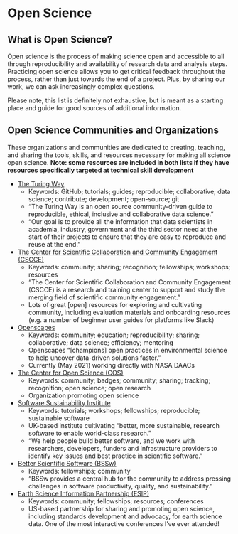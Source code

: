 # Open Science

## What is Open Science?

<!-- ![open-science-defn](../img/open-science-defn.png) -->

Open science is the process of making science open and accessible to all through reproducibility and availability of research data and analysis steps.
Practicing open science allows you to get critical feedback throughout the process, rather than just towards the end of a project.
Plus, by sharing our work, we can ask increasingly complex questions.

Please note, this list is definitely not exhaustive, but is meant as a starting place and guide for good sources of additional information.

## Open Science Communities and Organizations
These organizations and communities are dedicated to creating, teaching, and sharing the tools, skills, and resources necessary for making all science open science.
**Note: some resources are included in both lists if they have resources specifically targeted at technical skill development**

- [The Turing Way](https://the-turing-way.netlify.app/welcome.html)
  - Keywords: GitHub; tutorials; guides; reproducible; collaborative; data science; contribute; development; open-source; git
  - “The Turing Way is an open source community-driven guide to reproducible, ethical, inclusive and collaborative data science.”
  - “Our goal is to provide all the information that data scientists in academia, industry, government and the third sector need at the start of their projects to ensure that they are easy to reproduce and reuse at the end.”
- [The Center for Scientific Collaboration and Community Engagement (CSCCE)](https://www.cscce.org/)
  - Keywords: community; sharing; recognition; fellowships; workshops; resources
  - “The Center for Scientific Collaboration and Community Engagement (CSCCE) is a research and training center to support and study the merging field of scientific community engagement.”
  - Lots of great \[open\] resources for exploring and cultivating community, including evaluation materials and onboarding resources (e.g. a number of beginner user guides for platforms like Slack)
- [Openscapes](https://www.openscapes.org/)
  - Keywords: community; education; reproducibility; sharing; collaborative; data science; efficiency; mentoring
  - Openscapes “\[champions\] open practices in environmental science to help uncover data-driven solutions faster.”
  - Currently (May 2021) working directly with NASA DAACs
- [The Center for Open Science (COS)](https://www.cos.io/)
  - Keywords: community; badges; community; sharing; tracking; recognition; open science; open research
  - Organization promoting open science
- [Software Sustainability Institute](https://software.ac.uk/)
  - Keywords: tutorials; workshops; fellowships; reproducible; sustainable software
  - UK-based institute cultivating “better, more sustainable, research software to enable world-class research.”
  - “We help people build better software, and we work with researchers, developers, funders and infrastructure providers to identify key issues and best practice in scientific software.”
- [Better Scientific Software (BSSw)](https://bssw.io/)
  - Keywords: fellowships; community
  - “BSSw provides a central hub for the community to address pressing challenges in software productivity, quality, and sustainability.”
- [Earth Science Information Partnership (ESIP)](https://www.esipfed.org/)
  - Keywords: community; fellowships; resources; conferences
  - US-based partnership for sharing and promoting open science, including standards development and advocacy, for earth science data. One of the most interactive conferences I’ve ever attended!
    
